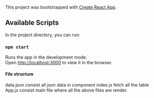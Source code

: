 This project was bootstrapped with [Create React App](https://github.com/facebook/create-react-app).

## Available Scripts

In the project directory, you can run:

### `npm start`

Runs the app in the development mode.<br />
Open [http://localhost:3000](http://localhost:3000) to view it in the browser.

#### File structure
data.json consist all json data
in component index.js fetch all the table 
App.js consist main file where all the above files are render.

